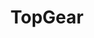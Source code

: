 ---
title: TopGear
crosslinks:
- thegrandtour
- AskReddit
- Clarity
- flightsim
- Mirai
- AgainstKarmaWhores
- gatekeeping
- OutOfTheLoop
- excgarated
- IAmA
- OopsDidntMeanTo
- restofthefuckingowl
- HailCorporate
- xkcd
- carporn
- switcharoo
- politics
- MuseumOfReddit
---
